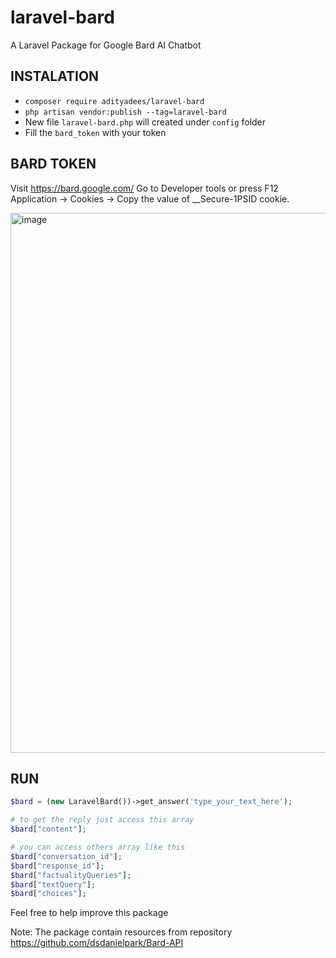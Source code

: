 # laravel-bard
 A Laravel Package for Google Bard AI Chatbot


## INSTALATION
- `composer require adityadees/laravel-bard`
- `php artisan vendor:publish --tag=laravel-bard`
- New file `laravel-bard.php` will created under `config` folder
- Fill the `bard_token` with your token


## BARD TOKEN
Visit https://bard.google.com/
Go to Developer tools or press F12 
Application → Cookies → Copy the value of __Secure-1PSID cookie.

<img width="864" alt="image" src="https://github.com/adityadees/laravel-bard/assets/37553901/2cea58d3-0c74-464d-9f75-88ab68f213e6">


## RUN
```php
$bard = (new LaravelBard())->get_answer('type_your_text_here');

# to get the reply just access this array
$bard["content"];

# you can access others array like this
$bard["conversation_id"];
$bard["response_id"];
$bard["factualityQueries"];
$bard["textQuery"];
$bard["choices"];
```


Feel free to help improve this package

Note: The package contain resources from repository https://github.com/dsdanielpark/Bard-API

